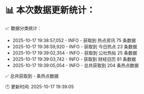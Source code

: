 📊 本次数据更新统计：
==========================

📈 数据分类统计：
- 2025-10-17 19:38:57,052 - INFO - 获取到 热点资讯 75 条数据
- 2025-10-17 19:38:59,920 - INFO - 获取到 今日热点 23 条数据
- 2025-10-17 19:39:02,354 - INFO - 获取到 公社热帖 25 条数据
- 2025-10-17 19:39:03,742 - INFO - 获取到 财经日历 81 条数据
- 2025-10-17 19:39:05,054 - INFO - 总共获取到 204 条热点数据

✅ 总共获取到 - 条热点数据

🕐 更新时间: 2025-10-17 19:39:05
